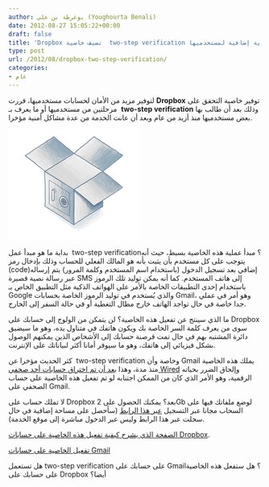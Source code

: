 ```yaml
---
author: يوغرطة بن علي (Youghourta Benali)
date: 2012-08-27 15:05:22+00:00
draft: false
title: 'Dropbox تضيف خاصية  two-step verification لتوفير حماية إضافية لمستخدميها  '
type: post
url: /2012/08/dropbox-two-step-verification/
categories:
- عام
---
```


لتوفير مزيد من الأمان لحسابات مستخدميها، قررت **Dropbox** توفير خاصية التحقق على مرحلتين من مستخدميها أو ما يعرف بـ  **two-step verification** وذلك بعد أن طالب بها بعض مستخدميها منذ أزيد من عام وبعد أن عانت الخدمة من عدة مشاكل أمنية مؤخرا.




[![](Dropbox-Enables-Two-Step-Verification.png)
](Dropbox-Enables-Two-Step-Verification.png)




بداية ما هو مبدأ عمل  two-step verification؟ مبدأ عملية هذه الخاصية بسيط، حيث أنه يتوجب على كل مستخدم بأن يثبت بأنه هو المالك الفعلي للحساب وذلك بإدخال رمز (code)إضافي بعد تسجيل الدخول (باستخدام اسم المستخدم وكلمة المرور) يتم إرساله عبر رسالة نصية قصيرة SMS إلى هاتف المستخدم. كما أنه يمكن توليد تلك الرموز باستخدام إحدى التطبيقات الخاصة بالأمر على الهواتف الذكية مثل التطبيق الخاص بـ Google والذي يُستخدم في توليد الرموز الخاصة بحسابات Gmail، وهو أمر في عملي جدا خاصة في حال تواجد الهاتف خارج مطال التغطية أو في حالة السفر إلى الخارج.




ما الذي سينتج عن تفعيل هذه الخاصية؟ لن يتمكن من الولوج إلى حسابك على Dropbox سوى من يعرف كلمة السر الخاصة بك ويكون هاتفك في متناول يده، وهو ما سيضيق دائرة المشتبه بهم في حال تمت قرصنة حسابك إلى الأشخاص الذين يمكنهم الوصول بشكل فيزيائي إلى هاتفك، وهو ما سيوفر أمانا أكثر لبياناتك على الإنترنت.




كثر الحديث مؤخرا عن  two-step verification وخاصة وأن Gmail يملك هذه الخاصية منذ مدة، وهذا [بعد أن تم اختراق حسابات أحد صحفي Wired](https://www.it-scoop.com/2012/08/apple-amazon-security-flaws/) وإلحاق الضرر بحياته الرقمية، وهو الأمر الذي كان من الممكن اجتنابه لو تم تفعيل هذه الخاصية على حساب الصحفي على Gmail.




لا تملك حساب على Dropbox بعد؟ يمكنك الحصول على 2Gb لوضع ملفاتك فيها على السحاب مجانا عبر التسجيل [عبر هذا الرابط](http://db.tt/V8sHj5Gd) (سأحصل على مساحة إضافية في حال سجلت عبر هذا الرابط وليس عبر الدخول مباشرة إلى موقع الخدمة).




[الصفحة الذي يشرح كيفية تفعيل هذه الخاصية على حسابات Dropbox](https://www.dropbox.com/help/363/en).




[تفعيل الخاصية على حسابات Gmail](http://support.google.com/accounts/bin/answer.py?hl=en&answer=180744)




هل تستعمل two-step verification على حسابك على Gmail؟ هل ستفعل هذه الخاصية على حسابك على Dropbox أيضا؟
